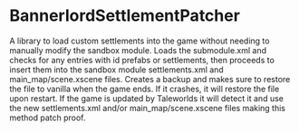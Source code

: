 # BannerlordSettlementPatcher
A library to load custom settlements into the game without needing to manually modify the sandbox module. Loads the submodule.xml and checks for any entries with id prefabs or settlements, then proceeds to insert them into the sandbox module settlements.xml and main_map/scene.xscene files. Creates a backup and makes sure to restore the file to vanilla when the game ends. If it crashes, it will restore the file upon restart. If the game is updated by Taleworlds it will detect it and use the new settlements.xml and/or main_map/scene.xscene files making this method patch proof.
